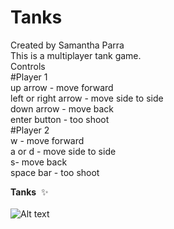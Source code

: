 # Tanks

Created by Samantha Parra<br>
This is a multiplayer tank game.<br>
Controls<br>
#Player 1<br>
up arrow - move forward<br>
left or right arrow - move side to side<br>
down arrow - move back<br>
enter button - too shoot<br>
#Player 2<br>
w - move forward<br>
a or d - move side to side<br>
s- move back <br>
space bar - too shoot<br>


<b>Tanks</b>&nbsp;&nbsp;:sparkles:<br><br>
![Alt text](https://github.com/sparra101/Unity3D_Tanks/blob/master/tanks1.PNG )
